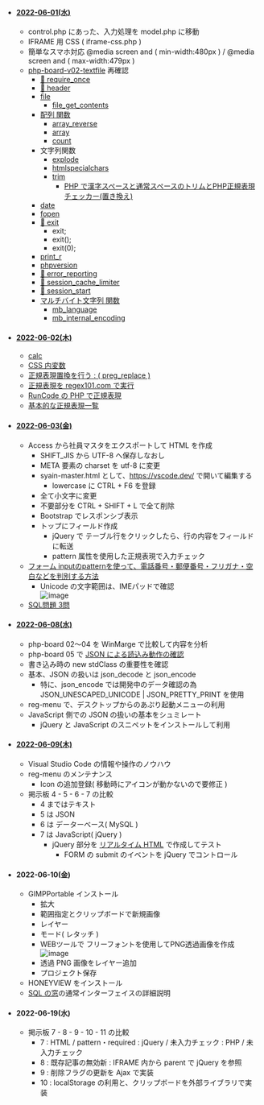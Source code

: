 - #### [2022-06-01(水)](https://github.com/winofsql/subject-220601)
  - control.php にあった、入力処理を model.php に移動
  - IFRAME 用 CSS ( iframe-css.php )
  - 簡単なスマホ対応 @media screen and ( min-width:480px ) / @media screen and ( max-width:479px )
  - [php-board-v02-textfile](https://github.com/winofsql/php-board-v02-textfile) 再確認
    - [🔴 require_once](https://www.php.net/manual/ja/function.require-once.php)
    - [🔴 header](https://www.php.net/manual/ja/function.header.php)
    - [file](https://www.php.net/manual/ja/function.file.php)
      - [file_get_contents](https://www.php.net/manual/ja/function.file-get-contents.php)
    - [配列 関数](https://www.php.net/manual/ja/ref.array.php)
      - [array_reverse](https://www.php.net/manual/ja/function.array-reverse.php)
      - [array](https://www.php.net/manual/ja/function.array.php)
      - [count](https://www.php.net/manual/ja/function.count.php)
    - 文字列関数
      - [explode](https://www.php.net/manual/ja/function.explode.php)
      - [htmlspecialchars](https://www.php.net/manual/ja/function.htmlspecialchars.php)
      - [trim](https://www.php.net/manual/ja/function.trim.php)
        - [PHP で漢字スペースと通常スペースのトリムとPHP正規表現チェッカー(置き換え)](https://logicalerror.seesaa.net/article/437145329.html)
    - [date](https://www.php.net/manual/ja/function.date.php)
    - [fopen](https://www.php.net/manual/ja/function.fopen.php)
    - [🔴 exit](https://www.php.net/manual/ja/function.exit.php)
      - exit;
      - exit();
      - exit(0);
    - [print_r](https://www.php.net/manual/ja/function.print-r.php)
    - [phpversion](https://www.php.net/manual/ja/function.phpversion.php)
    - [🔴 error_reporting](https://www.php.net/manual/ja/function.error-reporting.php)
    - [🔴 session_cache_limiter](https://www.php.net/manual/ja/function.session-cache-limiter.php)
    - [🔴 session_start](https://www.php.net/manual/ja/function.session-start.php)
    - [マルチバイト文字列 関数](https://www.php.net/manual/ja/function.mb-language.php)
      - [mb_language](https://www.php.net/manual/ja/function.mb-language.php)
      - [mb_internal_encoding](https://www.php.net/manual/ja/function.mb-internal-encoding.php)

- #### [2022-06-02(木)](https://github.com/winofsql/subject-220602)
  - [calc](https://developer.mozilla.org/ja/docs/Web/CSS/calc)
  - [CSS 内変数](https://www.webcreatorbox.com/tech/css-variables)
  - [正規表現置換を行う : ( preg_replace )](https://www.php.net/manual/ja/function.preg-replace.php)
  - [正規表現を regex101.com で実行](https://regex101.com/r/0akKTk/1)
  - [RunCode の PHP で正規表現](https://rextester.com/JZOHKZ25830)
  - [基本的な正規表現一覧](https://murashun.jp/article/programming/regular-expression.html)


- #### [2022-06-03(金)](https://github.com/winofsql/subject-220603)
  - Access から社員マスタをエクスポートして HTML を作成
    - SHIFT_JIS から UTF-8 へ保存しなおし
    - META 要素の charset を utf-8 に変更
    - syain-master.html として、https://vscode.dev/ で開いて編集する
      - lowercase に CTRL + F6 を登録
    - 全て小文字に変更
    - 不要部分を CTRL + SHIFT + L で全て削除
    - Bootstrap でレスポンシブ表示
    - トップにフィールド作成
      - jQuery で テーブル行をクリックしたら、行の内容をフィールドに転送
      - pattern 属性を使用した正規表現で入力チェック
  - [フォーム inputのpatternを使って、電話番号・郵便番号・フリガナ・空白などを判別する方法](https://arts-factory.net/pattern/)
    - Unicode の文字範囲は、IMEパッドで確認\
    ![image](https://user-images.githubusercontent.com/1501327/171998220-640a4ee3-b761-4161-8f15-ed6d366d1d37.png)
  - [SQL問題 3問](https://github.com/winofsql/subject-220603/blob/main/sql-test-6-8.sql)

- #### [2022-06-08(水)](https://github.com/winofsql/subject-220608)
  - php-board 02～04 を WinMarge で比較して内容を分析
  - php-board 05 で [JSON による読込み動作の確認](https://github.com/winofsql/subject-220608/blob/main/php-board-v05-iframe-json/json.php)
  - 書き込み時の new stdClass の重要性を確認
  - 基本、JSON の扱いは json_decode と json_encode
    - 特に、json_encode では開発中のデータ確認の為 JSON_UNESCAPED_UNICODE | JSON_PRETTY_PRINT を使用
  - reg-menu で、デスクトップからのあぷり起動メニューの利用
  - JavaScript 側での JSON の扱いの基本をシュミレート
    - jQuery と JavaScript のスニペットをインストールして利用

- #### [2022-06-09(木)](https://github.com/winofsql/subject-220609)
  - Visual Studio Code の情報や操作のノウハウ
  - reg-menu のメンテナンス
    - Icon の追加登録( 移動時にアイコンが動かないので要修正 )
  - 掲示板 4 - 5 - 6 - 7 の比較
    - 4 まではテキスト
    - 5 は JSON
    - 6 は データーベース( MySQL )
    - 7 は JavaScript( jQuery )
      - jQuery 部分を [リアルタイム HTML](https://toolbox.winofsql.jp/html-page.php) で作成してテスト
        - FORM の submit のイベントを jQuery でコントロール

- #### 2022-06-10(金)
  - GIMPPortable インストール
    - 拡大
    - 範囲指定とクリップボードで新規画像
    - レイヤー
    - モード( レタッチ )
    - WEBツールで フリーフォントを使用してPNG透過画像を作成
    ![image](https://user-images.githubusercontent.com/1501327/173024943-ba1bd498-81d6-408e-a52e-44b2cff24b0d.png)
    - 透過 PNG 画像をレイヤー追加
    - プロジェクト保存
  - HONEYVIEW をインストール
  - [SQL の窓](https://winofsql.jp/help/cpp/index.php)の通常インターフェイスの詳細説明

- #### 2022-06-19(水)
  - 掲示板 7 - 8 - 9 - 10 - 11 の比較
    - 7 : HTML / pattern・required : jQuery / 未入力チェック : PHP / 未入力チェック 
    - 8 : 既存記事の無効新 : IFRAME 内から parent で jQuery を参照
    - 9 : 削除フラグの更新を Ajax で実装
    - 10 : localStorage の利用と、クリップボードを外部ライブラリで実装
